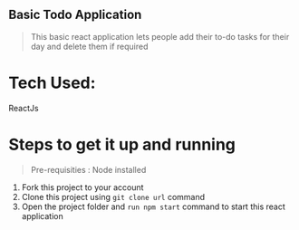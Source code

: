 ## Basic Todo Application
>This basic react application lets people add their to-do tasks for their day and delete them if required 
# Tech Used: 
ReactJs
# Steps to get it up and running
>Pre-requisities : Node installed
1. Fork this project to your account 
2. Clone this project using `git clone url` command
3. Open the project folder and `run npm start` command to start this react application
